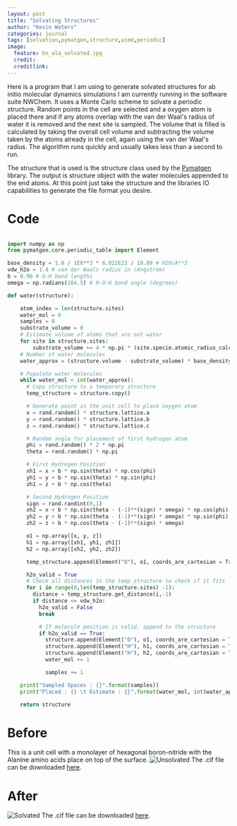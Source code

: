 ```yaml
---
layout: post
title: "Solvating Structures"
author: "Kevin Waters"
categories: journal
tags: [solvation,pymatgen,structure,aimd,periodic]
image:
  feature: bn_ala_solvated.jpg
  credit:
  creditlink:
---
```

Here is a program that I am using to generate solvated structures for ab initio molecular dynamics simulations I am currently running in the software suite NWChem.
It uses a Monte Carlo scheme to solvate a periodic structure.
Random points in the cell are selected and a oxygen atom is placed there and if any atoms overlap with the van der Waal's radius of water it is removed and the next site is sampled.
The volume that is filled is calculated by taking the overall cell volume and subtracting the volume taken by the atoms already in the cell, again using the van der Waal's radius.
The algorithm runs quickly and usually takes less than a second to run.

The structure that is used is the structure class used by the [Pymatgen](http://pymatgen.org/) library.
The output is structure object with the water molecules appended to the end atoms.
At this point just take the structure and the libraries IO capabilities to generate the file format you desire.

# Code

```python

import numpy as np
from pymatgen.core.periodic_table import Element

base_density = 1.0 / 1E8**3 * 6.022E23 / 18.09 # H20/A**3
vdw_h2o = 1.4 # van der Waals radius in (Angstrom)
b = 0.96 # O-H bond lengths
omega = np.radians(104.5) # H-O-H bond angle (degrees)

def water(structure):

    atom_index = len(structure.sites)
    water_mol = 0
    samples = 0
    substrate_volume = 0
    # Estimate volume of atoms that are not water
    for site in structure.sites:
        substrate_volume += 4 * np.pi * (site.specie.atomic_radius_calculated)**3
    # Number of water molecules
    water_approx = (structure.volume - substrate_volume) * base_density

    # Populate water molecules
    while water_mol < int(water_approx):
      # Copy structure to a temporary structure
      temp_structure = structure.copy()

      # Generate point in the unit cell to place oxygen atom
      x = rand.random() * structure.lattice.a
      y = rand.random() * structure.lattice.b
      z = rand.random() * structure.lattice.c

      # Random angle for placement of first hydrogen atom
      phi = rand.random() * 2 * np.pi
      theta = rand.random() * np.pi

      # First Hydrogen Position
      xh1 = x + b * np.sin(theta) * np.cos(phi)
      yh1 = y + b * np.sin(theta) * np.sin(phi)
      zh1 = z + b * np.cos(theta)

      # Second Hydrogen Position
      sign = rand.randint(0,1)
      xh2 = x + b * np.sin(theta - (-1)**(sign) * omega) * np.cos(phi)
      yh2 = y + b * np.sin(theta - (-1)**(sign) * omega) * np.sin(phi)
      zh2 = z + b * np.cos(theta - (-1)**(sign) * omega)

      o1 = np.array([x, y, z])
      h1 = np.array([xh1, yh1, zh1])
      h2 = np.array([xh2, yh2, zh2])

      temp_structure.append(Element("O"), o1, coords_are_cartesian = True)

      h2o_valid = True
      # Check all distances in the temp_structure to check if it fits
      for i in range(0,len(temp_structure.sites) -1):
        distance = temp_structure.get_distance(i,-1)
        if distance <= vdw_h2o:
          h2o_valid = False
          break

          # If molecule position is valid, append to the structure
          if h2o_valid == True:
            structure.append(Element("O"), o1, coords_are_cartesian = True)
            structure.append(Element("H"), h1, coords_are_cartesian = True)
            structure.append(Element("H"), h2, coords_are_cartesian = True)
            water_mol += 1

            samples += 1

    print("Sampled Spaces : {}".format(samples))
    print("Placed : {} \t Estimate : {}".format(water_mol, int(water_approx)))

    return structure

```

# Before
This is a unit cell with a monolayer of hexagonal boron-nitride with the Alanine amino acids place on top of the surface.
![Unsolvated](https://kwaters4.github.io/assets/img/bn_ala.jpg)
The .cif file can be downloaded [here](https://kwaters4.github.io/assets/docs/Unsolvated.cif).

# After
![Solvated](https://kwaters4.github.io/assets/img/bn_ala_solvated.jpg)
The .cif file can be downloaded [here](https://kwaters4.github.io/assets/docs/Solvated.cif).
